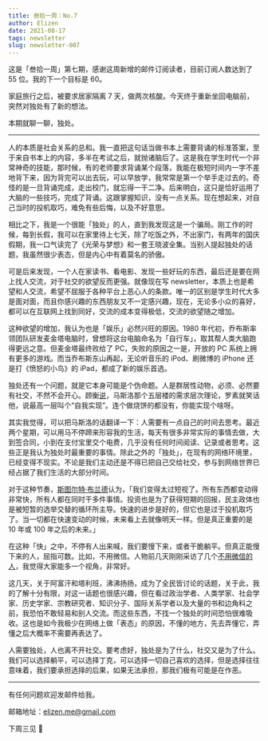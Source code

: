 ```yaml
--- 
title: 叁拾一周：No.7
author: Elizen
date: 2021-08-17
tags: newsletter
slug: newsletter-007
---
```

这是「叁拾一周」第七期，感谢这周新增的邮件订阅读者，目前订阅人数达到了 55 位。我的下一个目标是 60。

家庭旅行之后，被要求居家隔离 7 天，做两次核酸。今天终于重新坐回电脑前，突然对独处有了新的想法。

本期就聊一聊，独处。

---- 

人的本质是社会关系的总和。我一直把这句话当做书本上需要背诵的标准答案，至于来自书本上的内容，多半在考试之后，就抛诸脑后了。这是我在学生时代一个非常神奇的技能，那时候，有的老师要求背诵某个段落，我能在极短时间内一字不差地背下来，因为背完可以出去玩，可以早放学，我常常是第一个举手走过去的。奇怪的是一旦背诵完成，走出校门，就忘得一干二净。后来明白，这只是恰好运用了大脑的一些技巧，完成了背诵。这跟掌握知识，没有一点关系。现在想起来，对自己当时的投机取巧，难免有些后悔，以及不好意思。

相比之下，我是一个很能「独处」的人，直到我发现这是一个骗局。刚工作的时候，每到长假，我可以在家里待上七天，除了吃饭之外，不出家门，有两年的国庆假期，我一口气读完了《光荣与梦想》和一套王晓波全集。当别人提起独处的话题，我虽然很少表态，但是内心中有着莫名的骄傲。

可是后来发现，一个人在家读书、看电影、发现一些好玩的东西，最后还是要在网上找人交流，对于社交的欲望反而更强。就像现在写 newsletter，本质上也是希望和人交流，希望不屈服于各种平台上恶心人的条款。唯一的区别是学生时代大多是面对面，而且你感兴趣的东西朋友又不一定感兴趣，现在，无论多小众的喜好，都可以在互联网上找到同好，交流的成本变得极低，交流的欲望随之增加。

这种欲望的增加，我认为也是「娱乐」必然兴旺的原因。1980 年代初，乔布斯率领团队研发麦金塔电脑时，曾想将这台电脑命名为「自行车」，取其帮人类大脑跑得更远之意。但麦金塔最终败给了 PC，失败的原因之一是，开放的 PC 系统上拥有更多的游戏。而当乔布斯东山再起，无论听音乐的 iPod、刷微博的 iPhone 还是打《愤怒的小鸟》的 iPad，都成了新的娱乐首选。

独处还有一个问题，就是它本身可能是个伪命题。人是群居性动物，必须、必然要有社交，不然不会开心。顾衡[说](https://www.dedao.cn/article/3bezDG7wBonmJwgEz8JvQkAg5PyO1x)，马斯洛那个五层楼的需求层次理论，罗素就笑话他，说最高一层叫个“自我实现”。连个做烧饼的都没有，你能实现个啥呀。

其实我觉得，可以把马斯洛的话翻译一下：人需要有一点自己的时间去思考。最近两个星期，可以用马不停蹄来形容我的生活，每天有很多非常实际的事情去做，大到签合同，小到在支付宝里交个电费，几乎没有任何时间阅读、记录或者思考。这些正是我认为独处时最重要的事情。除此之外的「独处」，在现有的网络环境里，已经变得不现实。不论是我们主动还是不得已把自己交给社交，参与到网络世界已经占据了我们生活的大部分时间。

对于这种节奏，[斯图尔特·布兰德](https://en.wikipedia.org/wiki/Stewart_Brand)认为，「我们变得太过短视了。所有东西都变动得非常快，所有人都在同时干多件事情。投资也是为了获得短期的回报，民主政体也是被短暂的选举交替的循环所主导。快速的进步是好的，但它也是过于投机取巧了。当一切都在快速变动的时候，未来看上去就像明天一样。但是真正重要的是 10 年或 100 年之后的未来。」

在这种「快」之中，不停有人出来喊，我们要慢下来，或者干脆躺平。但真正能慢下来的人，屈指可数。比如，不用微信。人物前几天刚刚采访了几个[不用微信的人](https://mp.weixin.qq.com/s/BcYAJ95Pub3HQKXNF8XTLw)，我觉得大家能多一个视角，非常好。

这几天，关于阿富汗和塔利班，沸沸扬扬，成为了全民皆讨论的话题，关于此，我的了解十分有限，对这一话题也很感兴趣，但在看过政治学者、人类学家、社会学家、历史学家、宗教研究者、知识分子、国际关系学者以及大量的书和边角料之前，我恐怕不敢轻易和别人交流。而这些东西，不找一个独处的时间恐怕很难吸收。这也是如今我极少在网络上做「表态」的原因，不懂的地方，先去弄懂它，弄懂之后大概率不需要再表达了。

人需要独处，人也离不开社交。要考虑好，独处是为了什么，社交又是为了什么。我们可以选择躺平，可以选择丁克，可以选择一切自己喜欢的选择，但是选择往往意味着，我们要承担选择的后果，如果无法承担，那我们极有可能是在作恶。

---- 

有任何问题欢迎发邮件给我。

邮箱地址：elizen.me@gmail.com

下周三见 👋